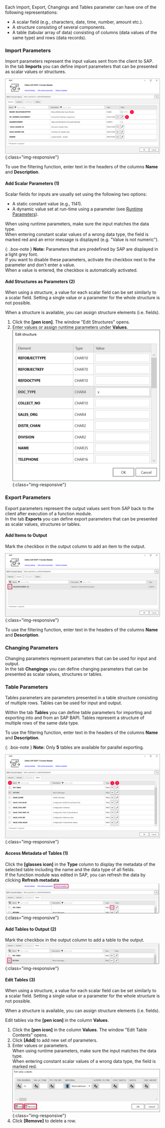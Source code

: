Each Import, Export, Changings and Tables parameter can have one of the following representations:

- A scalar field (e.g., characters, date, time, number, amount etc.).
- A structure consisting of several components.
- A table (tabular array of data) consisting of columns (data values of the same type) and rows (data records).

### Import Parameters
Import parameters represent the input values sent from the client to SAP. <br>
In the tab **Imports** you can define import parameters that can be presented as scalar values or structures. 

![BAPI import parameters](/img/content/XU-BAPI-Parameters.png){:class="img-responsive"}

To use the filtering function, enter text in the headers of the columns **Name** and **Description**. <br>

#### Add Scalar Parameters (1)

Scalar fields for inputs are usually set using the following two options:
- A static constant value (e.g., 1141).
- A dynamic value set at run-time using a parameter (see [Runtime Parameters](./edit-runtime-parameters)).

When using runtime parameters, make sure the input matches the data type.<br>
When entering constant scalar values of a wrong data type, the field is marked red and an error message is displayed (e.g. "Value is not numeric").

{: .box-note }
**Note:** Parameters that are predefined by SAP are displayed in a light grey font. <br>
If you want to disable these parameters, activate the checkbox next to the parameter and don't enter a value. <br>
When a value is entered, the checkbox is automatically activated. 

#### Add Structures as Parameters (2)

When using a structure, a value for each scalar field can be set similarly to a scalar field. 
Setting a single value or a parameter for the whole structure is not possible.

When a structure is available, you can assign structure elements (i.e. fields).<br>
1. Click the **[pen icon]**. The window "Edit Structures" opens.
2. Enter values or assign runtime parameters under **Values**.
![BAPI import parameters](/img/content/BAPI-Edit-Structure.png){:class="img-responsive"}

### Export Parameters
Export parameters represent the output values sent from SAP back to the client after execution of a function module. <br>
In the tab **Exports** you can define export parameters that can be presented as scalar values, structures or tables. 

#### Add Items to Output
Mark the checkbox in the output column to add an item to the output.<br>

![BAPI export parameters](/img/content/Bapi-Exports-Edit.png){:class="img-responsive"}

To use the filtering function, enter text in the headers of the columns **Name** and **Description**. <br>

### Changing Parameters

Changing parameters represent parameters that can be used for input and output. <br>
In the tab **Changings** you can define changing parameters that can be presented as scalar values, structures or tables.

### Table Parameters

Tables parameters are parameters presented in a table structure consisting of multiple rows. Tables can be used for input and output.

Within the tab **Tables** you can define table parameters for importing and exporting into and from an SAP BAPI. 
Tables represent a structure of multiple rows of the same data type.

To use the filtering function, enter text in the headers of the columns **Name** and **Description**.

{: .box-note }
**Note:** Only **5** tables are available for parallel exporting.

![BAPI table](/img/content/Bapi-Table-Type.png){:class="img-responsive"}

#### Access Metadata of Tables (1)
Click the **[glasses icon]** in the **Type** column to display the metadata of the selected table including the name and the data type of all fields. <br> 
If the function module was edited in SAP, you can refresh the data by clicking **Refresh metadata**<br>
![BAPI table metadata](/img/content/BAPI-Table-Metadata.png){:class="img-responsive"}

#### Add Tables to Output (2)

Mark the checkbox in the output column to add a table to the output.<br> 
![BAPI table output](/img/content/BAPI-Table-Output.png){:class="img-responsive"}

#### Edit Tables (3)

When using a structure, a value for each scalar field can be set similarly to a scalar field. 
Setting a single value or a parameter for the whole structure is not possible.

When a structure is available, you can assign structure elements (i.e. fields).<br>

Edit tables via the **[pen icon]** in the column **Values**. <br> 

 1. Click the **[pen icon]** in the column **Values**. The window "Edit Table Contents" opens.
 2. Click **[Add]** to add new set of parameters.<br>
 3. Enter values or parameters.<br>
When using runtime parameters, make sure the input matches the data type.<br>
When entering constant scalar values of a wrong data type, the field is marked red.<br>
![BAPI edit table](/img/content/BAPI-Edit-Table-Contents.png){:class="img-responsive"}
4. Click **[Remove]** to delete a row.

